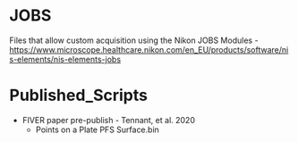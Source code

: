 # JOBS
Files that allow custom acquisition using the Nikon JOBS Modules - https://www.microscope.healthcare.nikon.com/en_EU/products/software/nis-elements/nis-elements-jobs

# Published_Scripts

* FIVER paper pre-publish - Tennant, et al. 2020
  * Points on a Plate PFS Surface.bin
